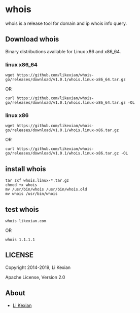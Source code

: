 # whois

whois is a release tool for domain and ip whois info query.

## Download whois

Binary distributions available for Linux x86 and x86_64.

### linux x86_64

    wget https://github.com/likexian/whois-go/releases/download/v1.0.1/whois.linux-x86_64.tar.gz

OR

    curl https://github.com/likexian/whois-go/releases/download/v1.0.1/whois.linux-x86_64.tar.gz -OL

### linux x86

    wget https://github.com/likexian/whois-go/releases/download/v1.0.1/whois.linux-x86.tar.gz

OR

    curl https://github.com/likexian/whois-go/releases/download/v1.0.1/whois.linux-x86.tar.gz -OL

## install whois

    tar zxf whois.linux-*.tar.gz
    chmod +x whois
    mv /usr/bin/whois /usr/bin/whois.old
    mv whois /usr/bin/whois

## test whois

    whois likexian.com

OR

    whois 1.1.1.1

## LICENSE

Copyright 2014-2019, Li Kexian

Apache License, Version 2.0

## About

- [Li Kexian](https://www.likexian.com/)
